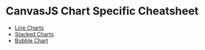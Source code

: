 # CanvasJS Chart Specific Cheatsheet

- [Line Charts](/chart-specific/line-charts.md)
- [Stacked Charts](/chart-specific/stacked-charts.md)
- [Bubble Chart](/chart-specific/bubble-chart.md)
